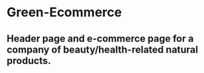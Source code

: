 # Green-Ecommerce

## Header page and e-commerce page for a company of beauty/health-related natural products.


